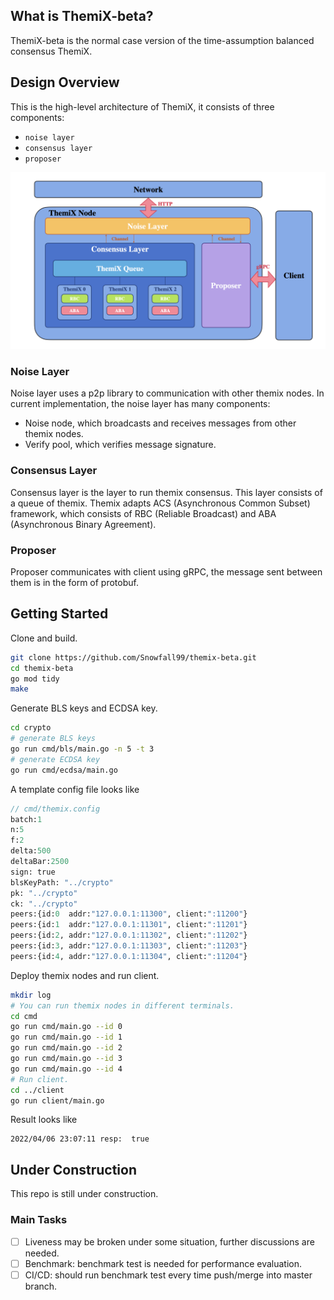 ## What is ThemiX-beta?

ThemiX-beta is the normal case version of the time-assumption balanced consensus ThemiX.

## Design Overview

This is the high-level architecture of ThemiX, it consists of three components:
- `noise layer`
- `consensus layer`
- `proposer`

![themix-node](./picture/framework.jpg)

### Noise Layer
Noise layer uses a p2p library to communication with other themix nodes. In current implementation, the noise layer has many components:
- Noise node, which broadcasts and receives messages from other themix nodes.
- Verify pool, which verifies message signature.

### Consensus Layer
Consensus layer is the layer to run themix consensus. This layer consists of a queue of themix. Themix adapts ACS (Asynchronous Common Subset) framework, which consists of RBC (Reliable Broadcast) and ABA (Asynchronous Binary Agreement).

### Proposer
Proposer communicates with client using gRPC, the message sent between them is in the form of protobuf.

## Getting Started

Clone and build.
```sh
git clone https://github.com/Snowfall99/themix-beta.git
cd themix-beta
go mod tidy
make
```

Generate BLS keys and ECDSA key.
```sh
cd crypto
# generate BLS keys
go run cmd/bls/main.go -n 5 -t 3
# generate ECDSA key
go run cmd/ecdsa/main.go
```

A template config file looks like 
```protobuf
// cmd/themix.config
batch:1
n:5
f:2
delta:500
deltaBar:2500
sign: true
blsKeyPath: "../crypto"
pk: "../crypto"
ck: "../crypto"
peers:{id:0  addr:"127.0.0.1:11300", client:":11200"}  
peers:{id:1  addr:"127.0.0.1:11301", client:":11201"}
peers:{id:2, addr:"127.0.0.1:11302", client:":11202"}
peers:{id:3, addr:"127.0.0.1:11303", client:":11203"}
peers:{id:4, addr:"127.0.0.1:11304", client:":11204"}
```

Deploy themix nodes and run client.
```sh
mkdir log
# You can run themix nodes in different terminals.
cd cmd
go run cmd/main.go --id 0
go run cmd/main.go --id 1
go run cmd/main.go --id 2
go run cmd/main.go --id 3
go run cmd/main.go --id 4
# Run client.
cd ../client
go run client/main.go
```

Result looks like
```
2022/04/06 23:07:11 resp:  true
```

## Under Construction
This repo is still under construction.

### Main Tasks
- [ ] Liveness may be broken under some situation, further discussions are needed.
- [ ] Benchmark: benchmark test is needed for performance evaluation.
- [ ] CI/CD: should run benchmark test every time push/merge into master branch.
